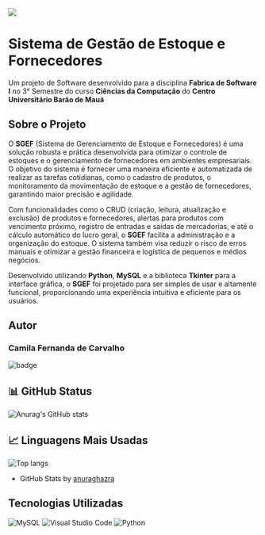 ﻿<img src='https://i.pinimg.com/originals/ac/4d/13/ac4d1395f5db8c9ab46b6a1de2b13669.gif'>

# Sistema de Gestão de Estoque e Fornecedores
Um projeto de Software desenvolvido para a disciplina <b> Fabrica de Software I</b> no 3° Semestre do curso <b> Ciências da Computação </b> do <b>Centro Universitário Barão de Mauá </b>

## Sobre o Projeto

O **SGEF** (Sistema de Gerenciamento de Estoque e Fornecedores) é uma solução robusta e prática desenvolvida para otimizar o controle de estoques e o gerenciamento de fornecedores em ambientes empresariais. O objetivo do sistema é fornecer uma maneira eficiente e automatizada de realizar as tarefas cotidianas, como o cadastro de produtos, o monitoramento da movimentação de estoque e a gestão de fornecedores, garantindo maior precisão e agilidade.

Com funcionalidades como o CRUD (criação, leitura, atualização e exclusão) de produtos e fornecedores, alertas para produtos com vencimento próximo, registro de entradas e saídas de mercadorias, e até o cálculo automático do lucro geral, o **SGEF** facilita a administração e a organização do estoque. O sistema também visa reduzir o risco de erros manuais e otimizar a gestão financeira e logística de pequenos e médios negócios.

Desenvolvido utilizando **Python**, **MySQL** e a biblioteca **Tkinter** para a interface gráfica, o **SGEF** foi projetado para ser simples de usar e altamente funcional, proporcionando uma experiência intuitiva e eficiente para os usuários.
## Autor
### Camila Fernanda de Carvalho
![badge](https://img.shields.io/github/followers/laikeuaat?style=for-the-badge&label=Laikeuat&link=https%3A%2F%2Fgithub.com%2Flaikeuaat)


##  📊 GitHub Status

![Anurag's GitHub stats](https://github-readme-stats.vercel.app/api?username=laikeuaat)
  

##  📈 Linguagens Mais Usadas

  

![Top langs](https://github-readme-stats-git-masterrstaa-rickstaa.vercel.app/api/top-langs/?username=laikeuaat&layout=donut&bg_color=FFF&&title_color=0A66C2&text_color=000)

- GitHub Stats by <a  href="https://github.com/anuraghazra/github-readme-stats">anuraghazra</a>
## Tecnologias Utilizadas



![MySQL](https://img.shields.io/badge/mysql-4479A1.svg?style=for-the-badge&logo=mysql&logoColor=white)
![Visual Studio Code](https://img.shields.io/badge/Visual%20Studio%20Code-0078d7.svg?style=for-the-badge&logo=visual-studio-code&logoColor=white)
![Python](https://img.shields.io/badge/python-3670A0?style=for-the-badge&logo=python&logoColor=ffdd54)


